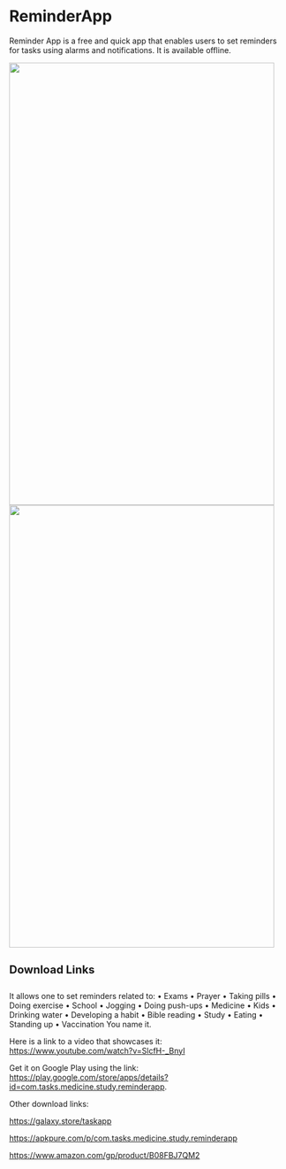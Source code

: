 # ReminderApp

Reminder App is a free and quick app that enables users to set reminders for tasks using alarms and notifications. It is available offline.

<p><img src="https://play-lh.googleusercontent.com/iPjrVqTijERvbVVpybH3MybFebVl10nT6r8dbCXYYXPZObTjSeFPqlHbk0sQYM2iKF23=w2560-h1440" width="480" height="800">           <img src="https://play-lh.googleusercontent.com/SAHS-3VksVdXSeNaxQdN5MvlzyQIDa9pjSwC5q-gsuRNQQzk7i3g43oKR3Ex3Q6R8rA=w2560-h1440" width="480" height="800"></p>

<p> </p><h4 style="font-size: 20px;">Download Links</h4> <p></p>

It allows one to set reminders related to:
•	Exams
•	Prayer
•	Taking pills
•	Doing exercise
•	School
•	Jogging
•	Doing push-ups
•	Medicine
•	Kids
•	Drinking water
•	Developing a habit
•	Bible reading
•	Study
•	Eating
•	Standing up
•	Vaccination
You name it.

Here is a link to a video that showcases it: https://www.youtube.com/watch?v=SlcfH-_BnyI 

Get it on Google Play using the link: https://play.google.com/store/apps/details?id=com.tasks.medicine.study.reminderapp.

Other download links:

https://galaxy.store/taskapp

https://apkpure.com/p/com.tasks.medicine.study.reminderapp

https://www.amazon.com/gp/product/B08FBJ7QM2

